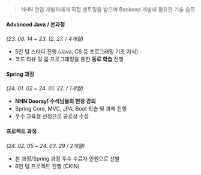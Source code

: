 > NHN 현업 개발자에게 직접 멘토링을 받으며 Backend 개발에 필요한 기술 습득

#### Advanced Java / 본과정 
_(23. 08. 14 ~ 23. 12. 27. / 4개월)_  

- 5인 팀 스터디 진행 (Java, CS 등 프로그래밍 기초 지식) 
- 코드 리뷰 및 몹 프로그래밍을 통한 **동료 학습** 진행

#### Spring 과정 
_(24. 01. 02 ~ 24. 01. 22. / 1개월)_  

- **NHN Dooray! 수석님들의 현장 강의**
- Spring Core, MVC, JPA, Boot 학습 및 과제 진행
- 우수 교육생 선정으로 공로상 수상 

#### 프로젝트 과정 
_(24. 02. 05 ~ 24. 03. 29 / 2개월)_  

- 본 과정/Spring 과정 우수 수료자 인원으로 선발
- 6인 팀 프로젝트 진행 (CKIN)
